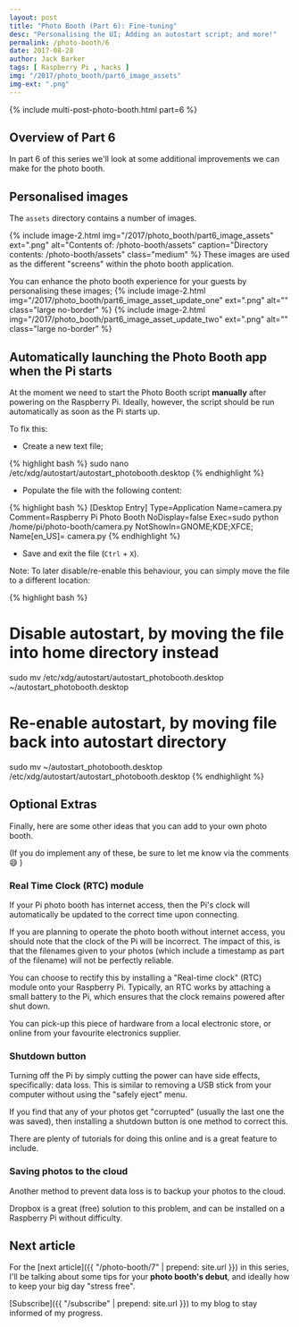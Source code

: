 ```yaml
---
layout: post
title: "Photo Booth (Part 6): Fine-tuning"
desc: "Personalising the UI; Adding an autostart script; and more!"
permalink: /photo-booth/6
date: 2017-08-28
author: Jack Barker
tags: [ Raspberry Pi , hacks ]
img: "/2017/photo_booth/part6_image_assets"
img-ext: ".png"
---
```

{% include multi-post-photo-booth.html part=6 %}

## Overview of Part 6
In part 6 of this series we'll look at some additional improvements we can make for the photo booth.

## Personalised images
The `assets` directory contains a number of images.

{% include image-2.html
    img="/2017/photo_booth/part6_image_assets"
    ext=".png"
    alt="Contents of: /photo-booth/assets"
    caption="Directory contents: /photo-booth/assets"
    class="medium"
%}
These images are used as the different "screens" within the photo booth application.

You can enhance the photo booth experience for your guests by personalising these images;
{% include image-2.html
    img="/2017/photo_booth/part6_image_asset_update_one"
    ext=".png"
    alt=""
    class="large no-border"
%}
{% include image-2.html
    img="/2017/photo_booth/part6_image_asset_update_two"
    ext=".png"
    alt=""
    class="large no-border"
%}

## Automatically launching the Photo Booth app when the Pi starts

At the moment we need to start the Photo Booth script **manually** after powering on the Raspberry Pi.
Ideally, however, the script should be run automatically as soon as the Pi starts up.

To fix this:

- Create a new text file;

{% highlight bash %}
sudo nano /etc/xdg/autostart/autostart_photobooth.desktop
{% endhighlight %}

- Populate the file with the following content:

{% highlight bash %}
[Desktop Entry]
Type=Application
Name=camera.py
Comment=Raspberry Pi Photo Booth 
NoDisplay=false
Exec=sudo python /home/pi/photo-booth/camera.py
NotShowIn=GNOME;KDE;XFCE;
Name[en_US]= camera.py
{% endhighlight %}

- Save and exit the file (`Ctrl` + `X`).

Note: To later disable/re-enable this behaviour, you can simply move the file to a different location:

{% highlight bash %}
# Disable autostart, by moving the file into home directory instead
sudo mv /etc/xdg/autostart/autostart_photobooth.desktop ~/autostart_photobooth.desktop

# Re-enable autostart, by moving file back into autostart directory
sudo mv ~/autostart_photobooth.desktop /etc/xdg/autostart/autostart_photobooth.desktop 
{% endhighlight %}


## Optional Extras

Finally, here are some other ideas that you can add to your own photo booth.

(If you do implement any of these, be sure to let me know via the comments :smile: )

### Real Time Clock (RTC) module

If your Pi photo booth has internet access, then the Pi's clock will automatically be updated to the correct time upon connecting.

If you are planning to operate the photo booth without internet access, you should note that the clock of the Pi will be incorrect. The impact of this, is that the filenames given to your photos (which include a timestamp as part of the filename) will not be perfectly reliable.

You can choose to rectify this by installing a "Real-time clock" (RTC) module onto your Raspberry Pi. Typically, an RTC works by attaching a small battery to the Pi, which ensures that the clock remains powered after shut down.

You can pick-up this piece of hardware from a local electronic store, or online from your favourite electronics supplier.

### Shutdown button

Turning off the Pi by simply cutting the power can have side effects, specifically: data loss. This is similar to removing a USB stick from your computer without using the "safely eject" menu.

If you find that any of your photos get "corrupted" (usually the last one the was saved), then installing a shutdown button is one method to correct this.

There are plenty of tutorials for doing this online and is a great feature to include.

### Saving photos to the cloud

Another method to prevent data loss is to backup your photos to the cloud.

Dropbox is a great (free) solution to this problem, and can be installed on a Raspberry Pi without difficulty.


## Next article
For the [next article]({{ "/photo-booth/7" | prepend: site.url }}) in this series, I'll be talking about some tips for your <strong>photo booth's debut</strong>, and ideally how to keep your big day "stress free".

[Subscribe]({{ "/subscribe" | prepend: site.url }}) to my blog to stay informed of my progress.
